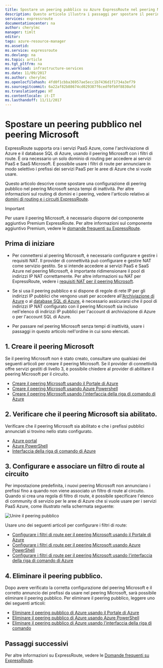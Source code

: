 ```yaml
---
title: Spostare un peering pubblico su Azure ExpressRoute nel peering Microsoft | Microsoft Docs
description: Questo articolo illustra i passaggi per spostare il peering pubblico nel peering Microsoft su ExpressRoute.
services: expressroute
documentationcenter: na
author: cherylmc
manager: timlt
editor: 
tags: azure-resource-manager
ms.assetid: 
ms.service: expressroute
ms.devlang: na
ms.topic: article
ms.tgt_pltfrm: na
ms.workload: infrastructure-services
ms.date: 11/09/2017
ms.author: cherylmc
ms.openlocfilehash: 4fd0f1cbba36957ae5ecc1b7436d1f1734a3ef79
ms.sourcegitcommit: 6a22af82b88674cd029387f6cedf0fb9f8830afd
ms.translationtype: HT
ms.contentlocale: it-IT
ms.lasthandoff: 11/11/2017
---
```

# <a name="move-a-public-peering-to-microsoft-peering"></a>Spostare un peering pubblico nel peering Microsoft

ExpressRoute supporta ora i servizi PaaS Azure, come l'archiviazione di Azure e il database SQL di Azure, usando il peering Microsoft con i filtri di route. È ora necessario un solo dominio di routing per accedere ai servizi PaaS e SaaS Microsoft. È possibile usare i filtri di route per annunciare in modo selettivo i prefissi dei servizi PaaS per le aree di Azure che si vuole usare.

Questo articolo descrive come spostare una configurazione di peering pubblico nel peering Microsoft senza tempi di inattività. Per altre informazioni sul routing di domini e i peering, vedere l'articolo relativo ai [domini di routing e i circuiti ExpressRoute](expressroute-circuit-peerings.md).

> [!IMPORTANT]
> Per usare il peering Microsoft, è necessario disporre del componente aggiuntivo Premium ExpressRoute. Per altre informazioni sul componente aggiuntivo Premium, vedere le [domande frequenti su ExpressRoute](expressroute-faqs.md#expressroute-premium).

## <a name="before"></a>Prima di iniziare

* Per connettersi al peering Microsoft, è necessario configurare e gestire i requisiti NAT. Il provider di connettività può configurare e gestire NAT come servizio gestito. Se si intende accedere ai servizi PaaS e SaaS Azure nel peering Microsoft, è importante ridimensionare il pool di indirizzi IP NAT correttamente. Per altre informazioni su NAT per ExpressRoute, vedere i [requisiti NAT per il peering Microsoft](expressroute-nat.md#nat-requirements-for-microsoft-peering).

* Se si usa il peering pubblico e si dispone di regole di rete IP per gli indirizzi IP pubblici che vengono usati per accedere all'[Archiviazione di Azure](../storage/common/storage-network-security.md) o al [database SQL di Azure](../sql-database/sql-database-vnet-service-endpoint-rule-overview.md), è necessario assicurarsi che il pool di indirizzi IP NAT configurato con il peering Microsoft sia incluso nell'elenco di indirizzi IP pubblici per l'account di archiviazione di Azure o per l'account SQL di Azure.

* Per passare nel peering Microsoft senza tempi di inattività, usare i passaggi in questo articolo nell'ordine in cui sono elencati.

## <a name="create"></a>1. Creare il peering Microsoft

Se il peering Microsoft non è stato creato, consultare uno qualsiasi dei seguenti articoli per creare il peering Microsoft. Se il provider di connettività offre servizi gestiti di livello 3, è possibile chiedere al provider di abilitare il peering Microsoft per il circuito.

  * [Creare il peering Microsoft usando il Portale di Azure](expressroute-howto-routing-portal-resource-manager.md#msft)
  * [Creare il peering Microsoft usando Azure Powershell](expressroute-howto-routing-arm.md#msft)
  * [Creare il peering Microsoft usando l'interfaccia della riga di comando di Azure](howto-routing-cli.md#msft)

## <a name="validate"></a>2. Verificare che il peering Microsoft sia abilitato.

Verificare che il peering Microsoft sia abilitato e che i prefissi pubblici annunciati si trovino nello stato configurato.

  * [Azure portal](expressroute-howto-routing-portal-resource-manager.md#getmsft)
  * [Azure PowerShell](expressroute-howto-routing-arm.md#getmsft)
  * [Interfaccia della riga di comando di Azure](howto-routing-cli.md#getmsft)

## <a name="routefilter"></a>3. Configurare e associare un filtro di route al circuito

Per impostazione predefinita, i nuovi peering Microsoft non annunciano i prefissi fino a quando non viene associato un filtro di route al circuito. Quando si crea una regola di filtro di route, è possibile specificare l'elenco di community di servizio per le aree di Azure che si vuole usare per i servizi PaaS Azure, come illustrato nella schermata seguente:

![Unire il peering pubblico](.\media\how-to-move-peering\public.png)

Usare uno dei seguenti articoli per configurare i filtri di route:

  * [Configurare i filtri di route per il peering Microsoft usando il Portale di Azure](how-to-routefilter-portal.md)
  * [Configurare i filtri di route per il peering Microsoft usando Azure PowerShell](how-to-routefilter-powershell.md)
  * [Configurare i filtri di route per il peering Microsoft usando l'interfaccia della riga di comando di Azure](how-to-routefilter-cli.md)

## <a name="delete"></a>4. Eliminare il peering pubblico.

Dopo avere verificato la corretta configurazione del peering Microsoft e il corretto annuncio dei prefissi da usare nel peering Microsoft, sarà possibile eliminare il peering pubblico. Per eliminare il peering pubblico, leggere uno dei seguenti articoli:

  * [Eliminare il peering pubblico di Azure usando il Portale di Azure](expressroute-howto-routing-portal-resource-manager.md#deletepublic)
  * [Eliminare il peering pubblico di Azure usando Azure PowerShell](expressroute-howto-routing-arm.md#deletepublic)
  * [Eliminare il peering pubblico di Azure usando l'interfaccia della riga di comando](howto-routing-cli.md#deletepublic)

## <a name="next-steps"></a>Passaggi successivi

Per altre informazioni su ExpressRoute, vedere le [Domande frequenti su ExpressRoute](expressroute-faqs.md).